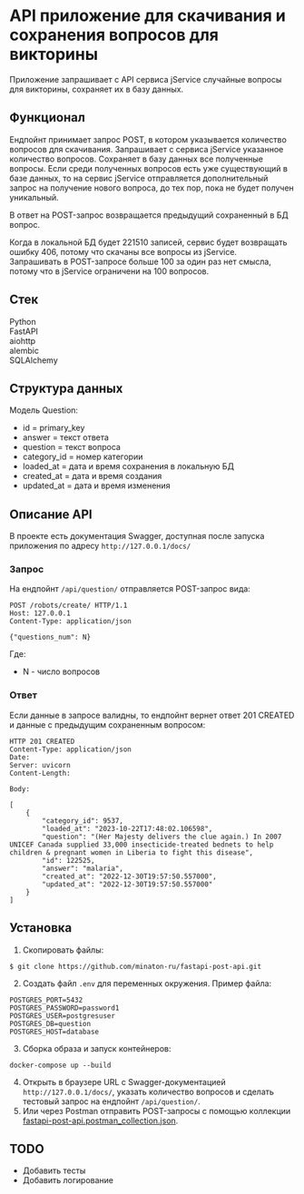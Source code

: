 # API приложение для скачивания и сохранения вопросов для викторины  

Приложение запрашивает с API сервиса jService случайные вопросы для викторины, сохраняет их в базу данных.  

## Функционал  
Ендпойнт принимает запрос POST, в котором указывается количество вопросов для скачивания.  Запрашивает с сервиса jService указанное количество вопросов. Сохраняет в базу данных все полученные вопросы. Если среди полученных вопросов есть уже существующий в базе данных, то на сервис jService отправляется дополнительный запрос на получение нового вопроса, до тех пор, пока не будет получен уникальный.  
   
В ответ на POST-запрос возвращается предыдущий сохраненный в БД вопрос.    
  
Когда в локальной БД будет 221510 записей, сервис будет возвращать ошибку 406, потому что скачаны все вопросы из jService.  
Запрашивать в POST-запросе больше 100 за один раз нет смысла, потому что в jService ограничени на 100 вопросов.  
  
## Стек  
Python  
FastAPI  
aiohttp  
alembic  
SQLAlchemy    
  
## Структура данных

Модель Question:  
- id = primary_key
- answer = текст ответа  
- question = текст вопроса  
- category_id = номер категории  
- loaded_at = дата и время сохранения в локальную БД  
- created_at = дата и время создания  
- updated_at = дата и время изменения  

## Описание API  

В проекте есть документация Swagger, доступная после запуска приложения по адресу `http://127.0.0.1/docs/`  

### Запрос

На ендпойнт `/api/question/` отправляется POST-запрос вида:
```
POST /robots/create/ HTTP/1.1
Host: 127.0.0.1
Content-Type: application/json

{"questions_num": N}
```

Где:  
- N - число вопросов    

### Ответ  

Если данные в запросе валидны, то ендпойнт вернет ответ 201 CREATED и данные с предыдущим сохраненным вопросом:
```
HTTP 201 CREATED
Content-Type: application/json
Date:
Server: uvicorn
Content-Length:    

Body:  

[
    {
        "category_id": 9537,
        "loaded_at": "2023-10-22T17:48:02.106598",
        "question": "(Her Majesty delivers the clue again.) In 2007 UNICEF Canada supplied 33,000 insecticide-treated bednets to help children & pregnant women in Liberia to fight this disease",
        "id": 122525,
        "answer": "malaria",
        "created_at": "2022-12-30T19:57:50.557000",
        "updated_at": "2022-12-30T19:57:50.557000"
    }
]
``` 

## Установка  

1. Скопировать файлы:  
```
$ git clone https://github.com/minaton-ru/fastapi-post-api.git
```
2. Создать файл `.env` для переменных окружения. Пример файла:
```
POSTGRES_PORT=5432
POSTGRES_PASSWORD=password1
POSTGRES_USER=postgresuser
POSTGRES_DB=question
POSTGRES_HOST=database
```
3. Сборка образа и запуск контейнеров:  
```
docker-compose up --build
```

4. Открыть в браузере URL c Swagger-документацией  `http://127.0.0.1/docs/`, указать количество вопросов и сделать тестовый запрос на ендпойнт `/api/question/`.
5. Или через Postman отправить POST-запросы с помощью коллекции [fastapi-post-api.postman_collection.json](fastapi-post-api.postman_collection.json).  

## TODO  

- Добавить тесты  
- Добавить логирование   